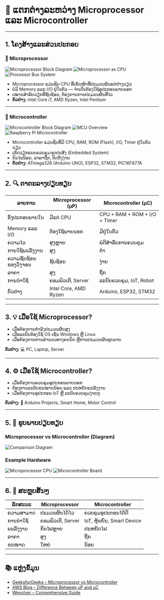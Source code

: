 # 🧠 ແຕກຕ່າງລະຫວ່າງ Microprocessor ແລະ Microcontroller

---

## 1. ໂຄງສ້າງແລະສ່ວນປະກອບ  

### 🔸 Microprocessor
![Microprocessor Block Diagram](https://images.wondershare.com/edrawmax/article2023/microprocessor/microprocessor-block-diagram.JPG)
![Microprocessor as CPU](https://images.wondershare.com/edrawmax/article2023/microprocessor/microprocessor-as-cpu.JPG)
![Processor Bus System](https://media.geeksforgeeks.org/wp-content/uploads/20210428203741/UntitledDiagram9.png)

- Microprocessor ແມ່ນຊິບ CPU ທີ່ເຮັດໜ້າທີ່ປະມວນຜົນແຕ່ຢ່າງດຽວ  
- ບໍ່ມີ Memory ແລະ I/O ຢູ່ໃນຕົວ — ຈຳເປັນຕ້ອງໃຊ້ອຸປະກອນພາຍນອກ  
- ເໝາະສໍາລັບວຽກທີ່ຊັບຊ້ອນ, ຕ້ອງການການປະມວນຜົນທີ່ໄວ  
- **ຕົວຢ່າງ:** Intel Core i7, AMD Ryzen, Intel Pentium

---

### 🔹 Microcontroller
![Microcontroller Block Diagram](https://eeeterminal.com/wp-content/uploads/2024/11/8051-Microcontroller-block-diagram.webp)
![MCU Overview](https://www.hackatronic.com/wp-content/uploads/2023/11/Block-diagram-of-Microcontroller-.jpg)
![Raspberry Pi Microcontroller](https://blog.felgo.com/hs-fs/hubfs/Images/Blog%20Specific/Microcontroller%20Comparison/Microcontroller%20Comparison%20raspberry%20pi%20board.jpg?width=800)

- Microcontroller ແມ່ນຊິບທີ່ມີ CPU, RAM, ROM (Flash), I/O, Timer ຢູ່ໃນຕົວດຽວ  
- ເຮັດວຽກແບບຄວບຄຸມຈຸດປະສົງ (Embedded System)  
- ກິນໄຟນ້ອຍ, ລາຄາຖືກ, ຕິດຕັ້ງງ່າຍ  
- **ຕົວຢ່າງ:** ATmega328 (Arduino UNO), ESP32, STM32, PIC16F877A

---

## 2. 🔍 ຕາຕະລາງປຽບທຽບ

| ລາຍການ | **Microprocessor (µP)** | **Microcontroller (µC)** |
|-----------|----------------|----------------|
| ອົງປະກອບພາຍໃນ | ມີແຕ່ CPU | CPU + RAM + ROM + I/O + Timer |
| Memory ແລະ I/O | ຕ້ອງໃຊ້ພາຍນອກ | ມີຢູ່ໃນຕົວ |
| ຄວາມໄວ | ສູງຫຼາຍ | ພໍດີສໍາລັບການຄວບຄຸມ |
| ການໃຊ້ພະລັງງານ | ສູງ | ຕ່ໍາ |
| ຄວາມຊັບຊ້ອນຂອງວົງຈອນ | ຊັບຊ້ອນ | ງ່າຍ |
| ລາຄາ | ສູງ | ຖືກ |
| ການນໍາໃຊ້ | ຄອມພິວເຕີ, Server | ລະບົບຄວບຄຸມ, IoT, Robot |
| ຕົວຢ່າງ | Intel Core, AMD Ryzen | Arduino, ESP32, STM32 |

---

## 3. 💡 ເມື່ອໃຊ້ Microprocessor?
- ເມື່ອຕ້ອງການກຳລັງປະມວນຜົນສູງ  
- ເມື່ອລະບົບຕ້ອງໃຊ້ OS ເຊັ່ນ Windows ຫຼື Linux  
- ເມື່ອຕ້ອງການການຄຳນວນທາງຄະນິດ ຫຼືການປະມວນຜົນຮູບພາບ

**ຕົວຢ່າງ:** 💻 PC, Laptop, Server

---

## 4. ⚙️ ເມື່ອໃຊ້ Microcontroller?
- ເມື່ອຕ້ອງການຄວບຄຸມອຸປະກອນພາຍນອກ  
- ຕ້ອງການລະບົບຂະໜາດນ້ອຍ ແລະ ປະຫຍັດພະລັງງານ  
- ເມື່ອຕ້ອງການອຸປະກອນ IoT ຫຼື ລະບົບຄວບຄຸມງ່າຍໆ

**ຕົວຢ່າງ:** 🤖 Arduino Projects, Smart Home, Motor Control

---

## 5. 🧩 ຮູບພາບປຽບທຽບ

### Microprocessor vs Microcontroller (Diagram)
![Comparison Diagram](https://www.linquip.com/blog/wp-content/uploads/2020/12/main-Microprocessor-vs-Microcontroller_eeeproject.com_.jpg)

### Example Hardware
![Microprocessor CPU](https://upload.wikimedia.org/wikipedia/commons/b/b9/C4004_two_lines.jpg)
![Microcontroller Board](https://cdn.shopify.com/s/files/1/2015/5255/files/20240410161201_480x480.jpg?v=1712736794)

---

## 6. 📘 ສະຫຼຸບສັ້ນໆ

| ລັກສະນະ | Microprocessor | Microcontroller |
|------------|----------------|----------------|
| ຄວາມສາມາດ | ປະມວນຜົນໄດ້ໄວ | ຄວບຄຸມອຸປະກອນໄດ້ດີ |
| ການນໍາໃຊ້ | ຄອມພິວເຕີ, Server | IoT, ຫຸ້ນຍົນ, Smart Device |
| ພະລັງງານ | ກິນໄຟຫຼາຍ | ປະຫຍັດໄຟ |
| ລາຄາ | ສູງ | ຖືກ |
| ຂະໜາດ | ໃຫຍ່ | ນ້ອຍ |

---

## 📚 ແຫຼ່ງຂໍ້ມູນ
- [GeeksforGeeks – Microprocessor vs Microcontroller](https://www.geeksforgeeks.org/whats-difference-between-microcontoller-%C2%B5c-and-microprocessor-%C2%B5p/)
- [AWS Blog – Difference Between µP and µC](https://aws.amazon.com/compare/the-difference-between-microprocessors-microcontrollers/)
- [Wevolver – Comprehensive Guide](https://www.wevolver.com/article/microcontroller-vs-microprocessor-a-comprehensive-guide-to-their-differences-and-applications)

